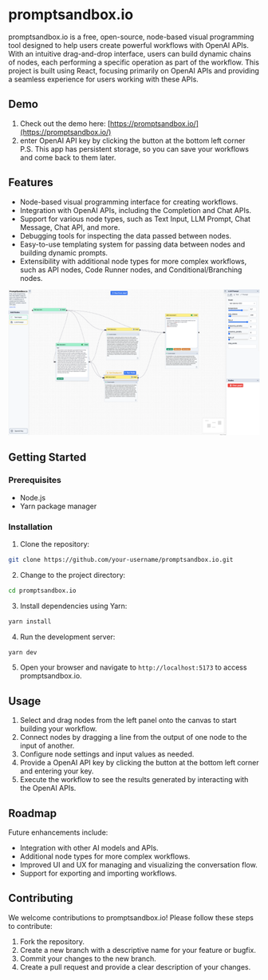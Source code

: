 # promptsandbox.io

promptsandbox.io is a free, open-source, node-based visual programming tool designed to help users create powerful workflows with OpenAI APIs. With an intuitive drag-and-drop interface, users can build dynamic chains of nodes, each performing a specific operation as part of the workflow. This project is built using React, focusing primarily on OpenAI APIs and providing a seamless experience for users working with these APIs.

## Demo

1. Check out the demo here: [https://promptsandbox.io/](https://promptsandbox.io/)
2. enter OpenAI API key by clicking the button at the bottom left corner
P.S. This app has persistent storage, so you can save your workflows and come back to them later.


## Features

- Node-based visual programming interface for creating workflows.
- Integration with OpenAI APIs, including the Completion and Chat APIs.
- Support for various node types, such as Text Input, LLM Prompt, Chat Message, Chat API, and more.
- Debugging tools for inspecting the data passed between nodes.
- Easy-to-use templating system for passing data between nodes and building dynamic prompts.
- Extensibility with additional node types for more complex workflows, such as API nodes, Code Runner nodes, and Conditional/Branching nodes.

![Promtsandbox dashboard](./public/promptsandbox.png)

## Getting Started

### Prerequisites

- Node.js
- Yarn package manager

### Installation

1. Clone the repository:

```bash
git clone https://github.com/your-username/promptsandbox.io.git
```

2. Change to the project directory:

```bash
cd promptsandbox.io
```

3. Install dependencies using Yarn:

```bash
yarn install
```

4. Run the development server:

```bash
yarn dev
```

5. Open your browser and navigate to `http://localhost:5173` to access promptsandbox.io.

## Usage

1. Select and drag nodes from the left panel onto the canvas to start building your workflow.
2. Connect nodes by dragging a line from the output of one node to the input of another.
3. Configure node settings and input values as needed.
4. Provide a OpenAI API key by clicking the button at the bottom left corner and entering your key.
5. Execute the workflow to see the results generated by interacting with the OpenAI APIs.

## Roadmap

Future enhancements include:

- Integration with other AI models and APIs.
- Additional node types for more complex workflows.
- Improved UI and UX for managing and visualizing the conversation flow.
- Support for exporting and importing workflows.

## Contributing

We welcome contributions to promptsandbox.io! Please follow these steps to contribute:

1. Fork the repository.
2. Create a new branch with a descriptive name for your feature or bugfix.
3. Commit your changes to the new branch.
4. Create a pull request and provide a clear description of your changes.
